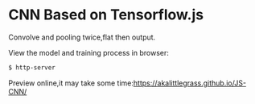 # CNN Based on Tensorflow.js
Convolve and pooling twice,flat then output.

View the model and training process in browser:
```bash
$ http-server
```    
Preview online,it may take some time:https://akalittlegrass.github.io/JS-CNN/
